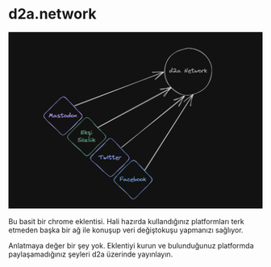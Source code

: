 # d2a.network

![screenshot](./screenshot.png)

Bu basit bir chrome eklentisi. Hali hazırda kullandığınız platformları terk etmeden başka bir ağ ile
konuşup veri değiştokuşu yapmanızı sağlıyor.

Anlatmaya değer bir şey yok. Eklentiyi kurun ve bulunduğunuz platformda paylaşamadığınız şeyleri d2a üzerinde yayınlayın.